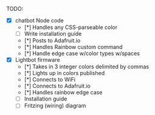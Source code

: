 TODO:

- [x] chatbot Node code
  - [*] Handles any CSS-parseable color
  - [ ] Write installation guide
  - [*] Posts to Adafruit.io
  - [*] Handles Rainbow custom command
  - [*] Handle edge case w/color types w/spaces
- [x] Lightbot firmware
  - [*] Takes in 3 integer colors delimited by commas
  - [*] Lights up in colors published
  - [*] Connects to WiFi
  - [*] Connects to Adafruit.io
  - [*] Handles rainbow edge case
  - [ ] Installation guide
  - [ ] Fritzing (wiring) diagram